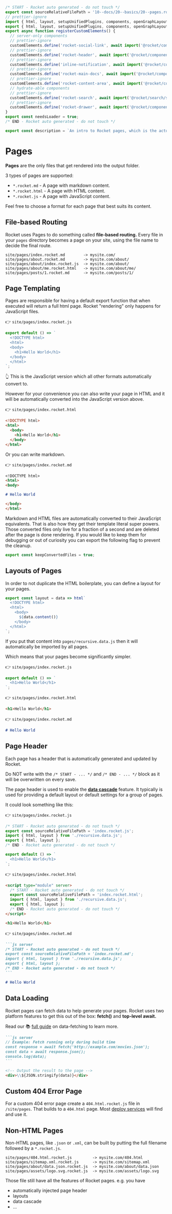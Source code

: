 ```js server
/* START - Rocket auto generated - do not touch */
export const sourceRelativeFilePath = '10--docs/20--basics/20--pages.rocket.md';
// prettier-ignore
import { html, layout, setupUnifiedPlugins, components, openGraphLayout } from '../../recursive.data.js';
export { html, layout, setupUnifiedPlugins, components, openGraphLayout };
export async function registerCustomElements() {
  // server-only components
  // prettier-ignore
  customElements.define('rocket-social-link', await import('@rocket/components/social-link.js').then(m => m.RocketSocialLink));
  // prettier-ignore
  customElements.define('rocket-header', await import('@rocket/components/header.js').then(m => m.RocketHeader));
  // prettier-ignore
  customElements.define('inline-notification', await import('@rocket/components/inline-notification.js').then(m => m.InlineNotification));
  // prettier-ignore
  customElements.define('rocket-main-docs', await import('@rocket/components/main-docs.js').then(m => m.RocketMainDocs));
  // prettier-ignore
  customElements.define('rocket-content-area', await import('@rocket/components/content-area.js').then(m => m.RocketContentArea));
  // hydrate-able components
  // prettier-ignore
  customElements.define('rocket-search', await import('@rocket/search/search.js').then(m => m.RocketSearch));
  // prettier-ignore
  customElements.define('rocket-drawer', await import('@rocket/components/drawer.js').then(m => m.RocketDrawer));
}
export const needsLoader = true;
/* END - Rocket auto generated - do not touch */

export const description = `An intro to Rocket pages, which is the actual website content.`;
```

# Pages

**Pages** are the only files that get rendered into the output folder.

3 types of pages are supported:

- `*.rocket.md` - A page with markdown content.
- `*.rocket.html` - A page with HTML content.
- `*.rocket.js` - A page with JavaScript content.

Feel free to choose a format for each page that best suits its content.

## File-based Routing

Rocket uses Pages to do something called **file-based routing.** Every file in your `pages` directory becomes a page on your site, using the file name to decide the final route.

```
site/pages/index.rocket.md        -> mysite.com/
site/pages/about.rocket.md        -> mysite.com/about/
site/pages/about/index.rocket.js  -> mysite.com/about/
site/pages/about/me.rocket.html   -> mysite.com/about/me/
site/pages/posts/1.rocket.md      -> mysite.com/posts/1/
```

## Page Templating

Pages are responsible for having a default export function that when executed will return a full html page.
Rocket "rendering" only happens for JavaScript files.

👉 `site/pages/index.rocket.js`

```js
export default () => `
  <!DOCTYPE html>
  <html>
  <body>
    <h1>Hello World</h1>
  </body>
  </html>
`;
```

👆 This is the JavaScript version which all other formats automatically convert to.

However for your convenience you can also write your page in HTML and it will be automatically converted into the JavaScript version above.

👉 `site/pages/index.rocket.html`

```html
<!DOCTYPE html>
<html>
  <body>
    <h1>Hello World</h1>
  </body>
</html>
```

Or you can write markdown.

👉 `site/pages/index.rocket.md`

```md
<!DOCTYPE html>
<html>
<body>

# Hello World

</body>
</html>
```

<inline-notification>

Markdown and HTML files are automatically converted to their JavaScript equivalents.
That is also how they get their template literal super powers.
Those converted files only live for a fraction of a second and are deleted after the page is done rendering.
If you would like to keep them for debugging or out of curiosity you can export the following flag to prevent the cleanup.

```js
export const keepConvertedFiles = true;
```

</inline-notification>

## Layouts of Pages

In order to not duplicate the HTML boilerplate, you can define a layout for your pages.

```js
export const layout = data => html`
  <!DOCTYPE html>
  <html>
    <body>
      ${data.content()}
    </body>
  </html>
`;
```

If you put that content into `pages/recursive.data.js` then it will automatically be imported by all pages.

Which means that your pages become significantly simpler.

👉 `site/pages/index.rocket.js`

```js
export default () => `
  <h1>Hello World</h1>
`;
```

👉 `site/pages/index.rocket.html`

```html
<h1>Hello World</h1>
```

👉 `site/pages/index.rocket.md`

```md
# Hello World
```

## Page Header

Each page has a header that is automatically generated and updated by Rocket.

Do NOT write with the `/* START - ... */` and `/* END - ... */` block as it will be overwritten on every save.

The page header is used to enable the [**data cascade**](./30--data-cascade.rocket.md) feature.
It typically is used for providing a default layout or default settings for a group of pages.

It could look something like this:

👉 `site/pages/index.rocket.js`

```js
/* START - Rocket auto generated - do not touch */
export const sourceRelativeFilePath = 'index.rocket.js';
import { html, layout } from './recursive.data.js';
export { html, layout };
/* END - Rocket auto generated - do not touch */

export default () => `
  <h1>Hello World</h1>
`;
```

👉 `site/pages/index.rocket.html`

```html
<script type="module" server>
  /* START - Rocket auto generated - do not touch */
  export const sourceRelativeFilePath = 'index.rocket.html';
  import { html, layout } from './recursive.data.js';
  export { html, layout };
  /* END - Rocket auto generated - do not touch */
</script>

<h1>Hello World</h1>
```

👉 `site/pages/index.rocket.md`

````md
```js server
/* START - Rocket auto generated - do not touch */
export const sourceRelativeFilePath = 'index.rocket.md';
import { html, layout } from './recursive.data.js';
export { html, layout };
/* END - Rocket auto generated - do not touch */
```

# Hello World
````

## Data Loading

Rocket pages can fetch data to help generate your pages. Rocket uses two platform features to get this out of the box: **fetch()** and **top-level await.**

Read our 📚 [full guide](../30--guides/90--data-fetching.rocket.md) on data-fetching to learn more.

````md
```js server
// Example: Fetch running only during build time
const response = await fetch('http://example.com/movies.json');
const data = await response.json();
console.log(data);
```

<!-- Output the result to the page -->
<div>\\${JSON.stringify(data)}</div>
````

## Custom 404 Error Page

For a custom 404 error page create a `404.html.rocket.js` file in `/site/pages`. That builds to a `404.html` page. Most [deploy services](../30--guides/95--deploy.rocket.md) will find and use it.

## Non-HTML Pages

Non-HTML pages, like `.json` or `.xml`, can be built by putting the full filename followed by a `*.rocket.js`.

```
site/pages/404.html.rocket.js         -> mysite.com/404.html
site/pages/sitemap.xml.rocket.js      -> mysite.com/sitemap.xml
site/pages/about/data.json.rocket.js  -> mysite.com/about/data.json
site/pages/assets/logo.svg.rocket.js  -> mysite.com/assets/logo.svg
```

Those file still have all the features of Rocket pages. e.g. you have

- automatically injected page header
- layouts
- data cascade
- ...
